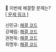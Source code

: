 👻 이번에 해결할 문제는? <br>
[[ 문제 링크 ]](https://school.programmers.co.kr/learn/courses/30/lessons/12947)

신민규: [해결 코드]() <br>
강혜림: [해결 코드]() <br>
권현욱: [해결 코드]() <br>
최명후: [해결 코드]()
